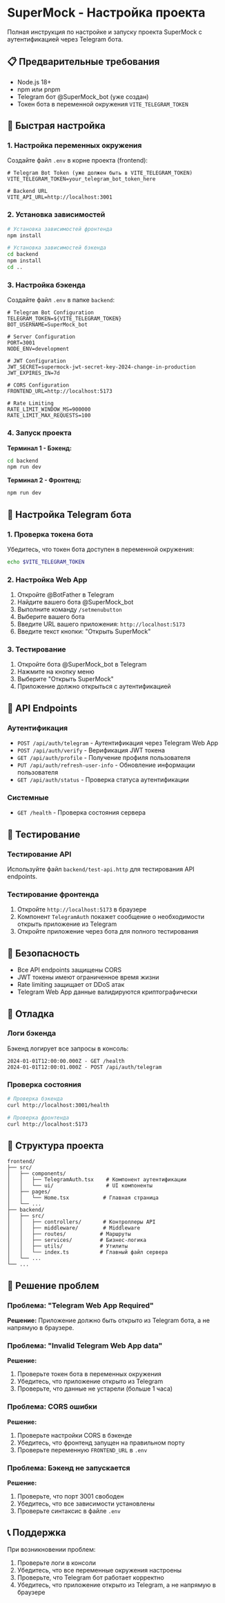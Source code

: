 # SuperMock - Настройка проекта

Полная инструкция по настройке и запуску проекта SuperMock с аутентификацией через Telegram бота.

## 📋 Предварительные требования

- Node.js 18+
- npm или pnpm
- Telegram бот @SuperMock_bot (уже создан)
- Токен бота в переменной окружения `VITE_TELEGRAM_TOKEN`

## 🚀 Быстрая настройка

### 1. Настройка переменных окружения

Создайте файл `.env` в корне проекта (frontend):

```env
# Telegram Bot Token (уже должен быть в VITE_TELEGRAM_TOKEN)
VITE_TELEGRAM_TOKEN=your_telegram_bot_token_here

# Backend URL
VITE_API_URL=http://localhost:3001
```

### 2. Установка зависимостей

```bash
# Установка зависимостей фронтенда
npm install

# Установка зависимостей бэкенда
cd backend
npm install
cd ..
```

### 3. Настройка бэкенда

Создайте файл `.env` в папке `backend`:

```env
# Telegram Bot Configuration
TELEGRAM_TOKEN=${VITE_TELEGRAM_TOKEN}
BOT_USERNAME=SuperMock_bot

# Server Configuration
PORT=3001
NODE_ENV=development

# JWT Configuration
JWT_SECRET=supermock-jwt-secret-key-2024-change-in-production
JWT_EXPIRES_IN=7d

# CORS Configuration
FRONTEND_URL=http://localhost:5173

# Rate Limiting
RATE_LIMIT_WINDOW_MS=900000
RATE_LIMIT_MAX_REQUESTS=100
```

### 4. Запуск проекта

**Терминал 1 - Бэкенд:**

```bash
cd backend
npm run dev
```

**Терминал 2 - Фронтенд:**

```bash
npm run dev
```

## 🔧 Настройка Telegram бота

### 1. Проверка токена бота

Убедитесь, что токен бота доступен в переменной окружения:

```bash
echo $VITE_TELEGRAM_TOKEN
```

### 2. Настройка Web App

1. Откройте @BotFather в Telegram
2. Найдите вашего бота @SuperMock_bot
3. Выполните команду `/setmenubutton`
4. Выберите вашего бота
5. Введите URL вашего приложения: `http://localhost:5173`
6. Введите текст кнопки: "Открыть SuperMock"

### 3. Тестирование

1. Откройте бота @SuperMock_bot в Telegram
2. Нажмите на кнопку меню
3. Выберите "Открыть SuperMock"
4. Приложение должно открыться с аутентификацией

## 📡 API Endpoints

### Аутентификация

- `POST /api/auth/telegram` - Аутентификация через Telegram Web App
- `POST /api/auth/verify` - Верификация JWT токена
- `GET /api/auth/profile` - Получение профиля пользователя
- `PUT /api/auth/refresh-user-info` - Обновление информации пользователя
- `GET /api/auth/status` - Проверка статуса аутентификации

### Системные

- `GET /health` - Проверка состояния сервера

## 🧪 Тестирование

### Тестирование API

Используйте файл `backend/test-api.http` для тестирования API endpoints.

### Тестирование фронтенда

1. Откройте `http://localhost:5173` в браузере
2. Компонент `TelegramAuth` покажет сообщение о необходимости открыть приложение из Telegram
3. Откройте приложение через бота для полного тестирования

## 🔐 Безопасность

- Все API endpoints защищены CORS
- JWT токены имеют ограниченное время жизни
- Rate limiting защищает от DDoS атак
- Telegram Web App данные валидируются криптографически

## 🐛 Отладка

### Логи бэкенда

Бэкенд логирует все запросы в консоль:

```
2024-01-01T12:00:00.000Z - GET /health
2024-01-01T12:00:01.000Z - POST /api/auth/telegram
```

### Проверка состояния

```bash
# Проверка бэкенда
curl http://localhost:3001/health

# Проверка фронтенда
curl http://localhost:5173
```

## 📁 Структура проекта

```
frontend/
├── src/
│   ├── components/
│   │   ├── TelegramAuth.tsx    # Компонент аутентификации
│   │   └── ui/                 # UI компоненты
│   ├── pages/
│   │   └── Home.tsx           # Главная страница
│   └── ...
├── backend/
│   ├── src/
│   │   ├── controllers/       # Контроллеры API
│   │   ├── middleware/        # Middleware
│   │   ├── routes/           # Маршруты
│   │   ├── services/         # Бизнес-логика
│   │   ├── utils/            # Утилиты
│   │   └── index.ts          # Главный файл сервера
│   └── ...
└── ...
```

## 🚨 Решение проблем

### Проблема: "Telegram Web App Required"

**Решение:** Приложение должно быть открыто из Telegram бота, а не напрямую в браузере.

### Проблема: "Invalid Telegram Web App data"

**Решение:**

1. Проверьте токен бота в переменных окружения
2. Убедитесь, что приложение открыто из Telegram
3. Проверьте, что данные не устарели (больше 1 часа)

### Проблема: CORS ошибки

**Решение:**

1. Проверьте настройки CORS в бэкенде
2. Убедитесь, что фронтенд запущен на правильном порту
3. Проверьте переменную `FRONTEND_URL` в `.env`

### Проблема: Бэкенд не запускается

**Решение:**

1. Проверьте, что порт 3001 свободен
2. Убедитесь, что все зависимости установлены
3. Проверьте синтаксис в файле `.env`

## 📞 Поддержка

При возникновении проблем:

1. Проверьте логи в консоли
2. Убедитесь, что все переменные окружения настроены
3. Проверьте, что Telegram бот работает корректно
4. Убедитесь, что приложение открыто из Telegram, а не напрямую в браузере
